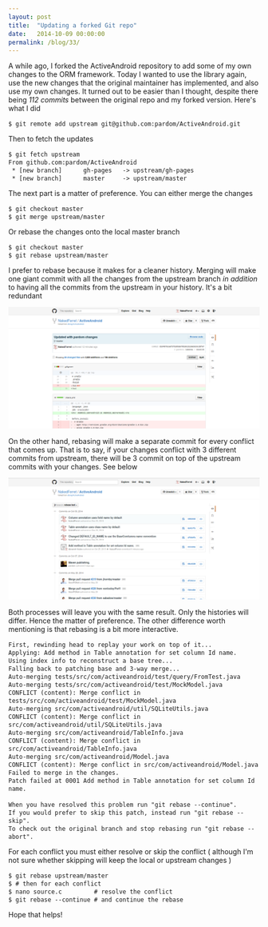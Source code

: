 ```yaml
---
layout: post
title:  "Updating a forked Git repo"
date:   2014-10-09 00:00:00
permalink: /blog/33/
---
```


A while ago, I forked the ActiveAndroid repository to add some of my own changes to the ORM framework. Today I wanted to use the library again, use the new changes that the original maintainer has implemented, and also use my own changes. It turned out to be easier than I thought, despite there being *112 commits* between the original repo and my forked version. Here's what I did

    $ git remote add upstream git@github.com:pardom/ActiveAndroid.git

Then to fetch the updates

    $ git fetch upstream
    From github.com:pardom/ActiveAndroid
     * [new branch]      gh-pages   -> upstream/gh-pages
     * [new branch]      master     -> upstream/master 

The next part is a matter of preference. You can either merge the changes 

    $ git checkout master
    $ git merge upstream/master

Or rebase the changes onto the local master branch

    $ git checkout master
    $ git rebase upstream/master

I prefer to rebase because it makes for a cleaner history. Merging will make one giant commit with all the changes from the upstream branch *in addition* to having all the commits from the upstream in your history. It's a bit redundant

![The github history after the merge](/img/posts/33/merge-git-example.png)

On the other hand, rebasing will make a separate commit for every conflict that comes up. That is to say, if your changes conflict with 3 different commits from upstream, there will be 3 commit on top of the upstream commits with your changes. See below

![The github history after the rebase](/img/posts/33/rebase-git-example.png)

Both processes will leave you with the same result. Only the histories will differ. Hence the matter of preference. The other difference worth mentioning is that rebasing is a bit more interactive. 
 
    First, rewinding head to replay your work on top of it...
    Applying: Add method in Table annotation for set column Id name.
    Using index info to reconstruct a base tree...
    Falling back to patching base and 3-way merge...
    Auto-merging tests/src/com/activeandroid/test/query/FromTest.java
    Auto-merging tests/src/com/activeandroid/test/MockModel.java
    CONFLICT (content): Merge conflict in tests/src/com/activeandroid/test/MockModel.java
    Auto-merging src/com/activeandroid/util/SQLiteUtils.java
    CONFLICT (content): Merge conflict in src/com/activeandroid/util/SQLiteUtils.java
    Auto-merging src/com/activeandroid/TableInfo.java
    CONFLICT (content): Merge conflict in src/com/activeandroid/TableInfo.java
    Auto-merging src/com/activeandroid/Model.java
    CONFLICT (content): Merge conflict in src/com/activeandroid/Model.java
    Failed to merge in the changes.
    Patch failed at 0001 Add method in Table annotation for set column Id name.

    When you have resolved this problem run "git rebase --continue".
    If you would prefer to skip this patch, instead run "git rebase --skip".
    To check out the original branch and stop rebasing run "git rebase --abort".

For each conflict you must either resolve or skip the conflict ( although I'm not sure whether skipping will keep the local or upstream changes )

    $ git rebase upstream/master
    $ # then for each conflict
    $ nano source.c         # resolve the conflict
    $ git rebase --continue # and continue the rebase 

Hope that helps!